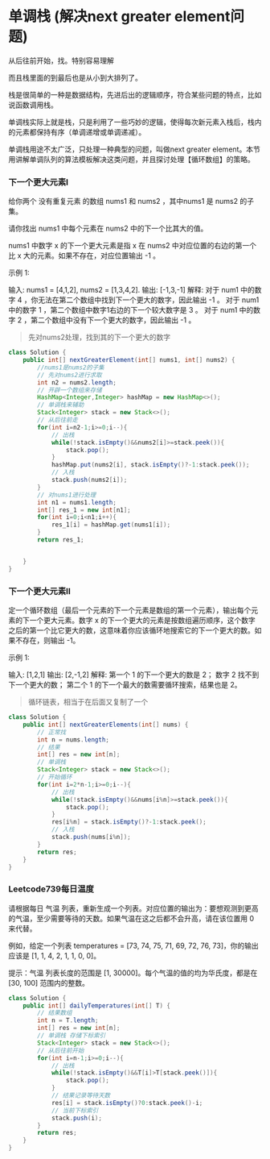 # 单调栈 (解决next greater element问题)

从后往前开始，找。特别容易理解

而且栈里面的到最后也是从小到大排列了。



栈是很简单的一种是数据结构，先进后出的逻辑顺序，符合某些问题的特点，比如说函数调用栈。

单调栈实际上就是栈，只是利用了一些巧妙的逻辑，使得每次新元素入栈后，栈内的元素都保持有序（单调递增或单调递减）。

单调栈用途不太广泛，只处理一种典型的问题，叫做next greater element。本节用讲解单调队列的算法模板解决这类问题，并且探讨处理【循环数组】的策略。





### 下一个更大元素I

给你两个 没有重复元素 的数组 nums1 和 nums2 ，其中nums1 是 nums2 的子集。

请你找出 nums1 中每个元素在 nums2 中的下一个比其大的值。

nums1 中数字 x 的下一个更大元素是指 x 在 nums2 中对应位置的右边的第一个比 x 大的元素。如果不存在，对应位置输出 -1 。

 

示例 1:

输入: nums1 = [4,1,2], nums2 = [1,3,4,2].
输出: [-1,3,-1]
解释:
    对于 num1 中的数字 4 ，你无法在第二个数组中找到下一个更大的数字，因此输出 -1 。
    对于 num1 中的数字 1 ，第二个数组中数字1右边的下一个较大数字是 3 。
    对于 num1 中的数字 2 ，第二个数组中没有下一个更大的数字，因此输出 -1 。

> 先对nums2处理，找到其的下一个更大的数字

```java
class Solution {
    public int[] nextGreaterElement(int[] nums1, int[] nums2) {
        //nums1是nums2的子集
        // 先对nums2进行求取
        int n2 = nums2.length;
        // 开辟一个数组来存储
        HashMap<Integer,Integer> hashMap = new HashMap<>();
        // 单调栈来辅助
        Stack<Integer> stack = new Stack<>();
        // 从后往前走
        for(int i=n2-1;i>=0;i--){
            // 出栈
            while(!stack.isEmpty()&&nums2[i]>=stack.peek()){
                stack.pop();
            }
            hashMap.put(nums2[i], stack.isEmpty()?-1:stack.peek());
            // 入栈
            stack.push(nums2[i]);
        }
        // 对nums1进行处理
        int n1 = nums1.length;
        int[] res_1 = new int[n1];
        for(int i=0;i<n1;i++){
            res_1[i] = hashMap.get(nums1[i]);
        }
        return res_1;


    }
}
```

### 下一个更大元素II

定一个循环数组（最后一个元素的下一个元素是数组的第一个元素），输出每个元素的下一个更大元素。数字 x 的下一个更大的元素是按数组遍历顺序，这个数字之后的第一个比它更大的数，这意味着你应该循环地搜索它的下一个更大的数。如果不存在，则输出 -1。

示例 1:

输入: [1,2,1]
输出: [2,-1,2]
解释: 第一个 1 的下一个更大的数是 2；
数字 2 找不到下一个更大的数； 
第二个 1 的下一个最大的数需要循环搜索，结果也是 2。

> 循环链表，相当于在后面又复制了一个

```java
class Solution {
    public int[] nextGreaterElements(int[] nums) {
        // 正常找
        int n = nums.length;
        // 结果
        int[] res = new int[n];
        // 单调栈
        Stack<Integer> stack = new Stack<>();
        // 开始循环
        for(int i=2*n-1;i>=0;i--){
            // 出栈
            while(!stack.isEmpty()&&nums[i%n]>=stack.peek()){
                stack.pop();
            }
            res[i%n] = stack.isEmpty()?-1:stack.peek();
            // 入栈
            stack.push(nums[i%n]);
        }
        return res;
    }
}
```

### Leetcode739每日温度

请根据每日 气温 列表，重新生成一个列表。对应位置的输出为：要想观测到更高的气温，至少需要等待的天数。如果气温在这之后都不会升高，请在该位置用 0 来代替。

例如，给定一个列表 temperatures = [73, 74, 75, 71, 69, 72, 76, 73]，你的输出应该是 [1, 1, 4, 2, 1, 1, 0, 0]。

提示：气温 列表长度的范围是 [1, 30000]。每个气温的值的均为华氏度，都是在 [30, 100] 范围内的整数。

```java
class Solution {
    public int[] dailyTemperatures(int[] T) {
        // 结果数组
        int n = T.length;
        int[] res = new int[n];
        // 单调栈 存储下标索引
        Stack<Integer> stack = new Stack<>();
        // 从后往前开始
        for(int i=n-1;i>=0;i--){
            // 出栈
            while(!stack.isEmpty()&&T[i]>T[stack.peek()]){
                stack.pop();
            }
            // 结果记录等待天数
            res[i] = stack.isEmpty()?0:stack.peek()-i;
            // 当前下标索引
            stack.push(i);
        }
        return res;
    }
}
```

